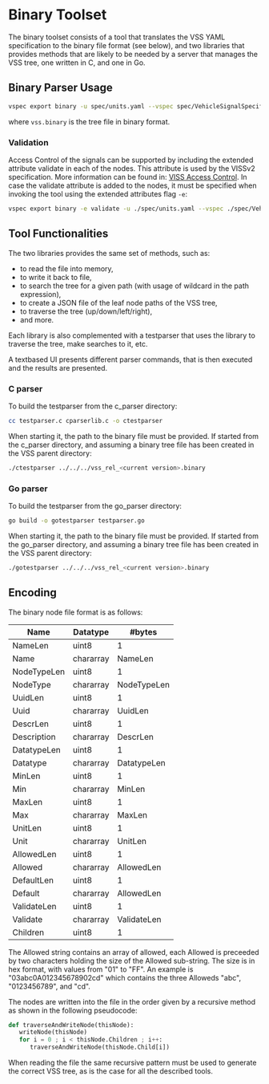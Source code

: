 # Binary Toolset
The binary toolset consists of a tool that translates the VSS YAML specification to the binary file format (see below),
and two libraries that provides methods that are likely to be needed by a server that manages the VSS tree, one written in C, and one in Go.

## Binary Parser Usage

```bash
vspec export binary -u spec/units.yaml --vspec spec/VehicleSignalSpecification.vspec -o vss.binary
```

where `vss.binary` is the tree file in binary format.

### Validation

Access Control of the signals can be supported by including the extended attribute validate in each of the nodes.
This attribute is used by the VISSv2 specification.
More information can be found in:
[VISS Access Control](https://www.w3.org/TR/viss2-core/#access-control-selection).
In case the validate attribute is added to the nodes, it must be specified when invoking the tool
using the extended attributes flag `-e`:

```bash
vspec export binary -e validate -u ./spec/units.yaml --vspec ./spec/VehicleSignalSpecification.vspec -o vss.binary
```

## Tool Functionalities

The two libraries provides the same set of methods, such as:

- to read the file into memory,
- to write it back to file,
- to search the tree for a given path (with usage of wildcard in the path expression),
- to create a JSON file of the leaf node paths of the VSS tree,
- to traverse the tree (up/down/left/right),
- and more.

Each library is also complemented with a testparser that uses the library to traverse the tree, make searches to it, etc.

A textbased UI presents different parser commands, that is then executed and the results are presented.

### C parser

To build the testparser from the c_parser directory:

```bash
cc testparser.c cparserlib.c -o ctestparser
```

When starting it, the path to the binary file must be provided. If started from the c_parser directory,
and assuming a binary tree file has been created in the VSS parent directory:

```bash
./ctestparser ../../../vss_rel_<current version>.binary
```

### Go parser

To build the testparser from the go_parser directory:

```bash
go build -o gotestparser testparser.go
```

When starting it, the path to the binary file must be provided. If started from the go_parser directory,
and assuming a binary tree file has been created in the VSS parent directory:

```bash
./gotestparser ../../../vss_rel_<current version>.binary
```

## Encoding

The binary node file format is as follows:

Name        | Datatype  | #bytes
------------|-----------|--------------
NameLen     | uint8     | 1
Name        | chararray | NameLen
NodeTypeLen | uint8     | 1
NodeType    | chararray | NodeTypeLen
UuidLen     | uint8     | 1
Uuid        | chararray | UuidLen
DescrLen    | uint8     | 1
Description | chararray | DescrLen
DatatypeLen | uint8     | 1
Datatype    | chararray | DatatypeLen
MinLen      | uint8     | 1
Min         | chararray | MinLen
MaxLen      | uint8     | 1
Max         | chararray | MaxLen
UnitLen     | uint8     | 1
Unit        | chararray | UnitLen
AllowedLen  | uint8     | 1
Allowed     | chararray | AllowedLen
DefaultLen  | uint8     | 1
Default     | chararray | AllowedLen
ValidateLen | uint8     | 1
Validate    | chararray | ValidateLen
Children    | uint8     | 1

The Allowed string contains an array of allowed, each Allowed is preceeded by two characters holding the size of the Allowed sub-string.
The size is in hex format, with values from "01" to "FF". An example is "03abc0A012345678902cd" which contains the three Alloweds "abc", "0123456789", and "cd".

The nodes are written into the file in the order given by a recursive method as shown in the following pseudocode:

```python
def traverseAndWriteNode(thisNode):
   writeNode(thisNode)
   for i = 0 ; i < thisNode.Children ; i++:
      traverseAndWriteNode(thisNode.Child[i])
```

When reading the file the same recursive pattern must be used to generate the correct VSS tree, as is the case for all the described tools.

